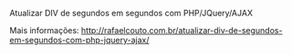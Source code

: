 Atualizar DIV de segundos em segundos com PHP/JQuery/AJAX

Mais informações: http://rafaelcouto.com.br/atualizar-div-de-segundos-em-segundos-com-php-jquery-ajax/
